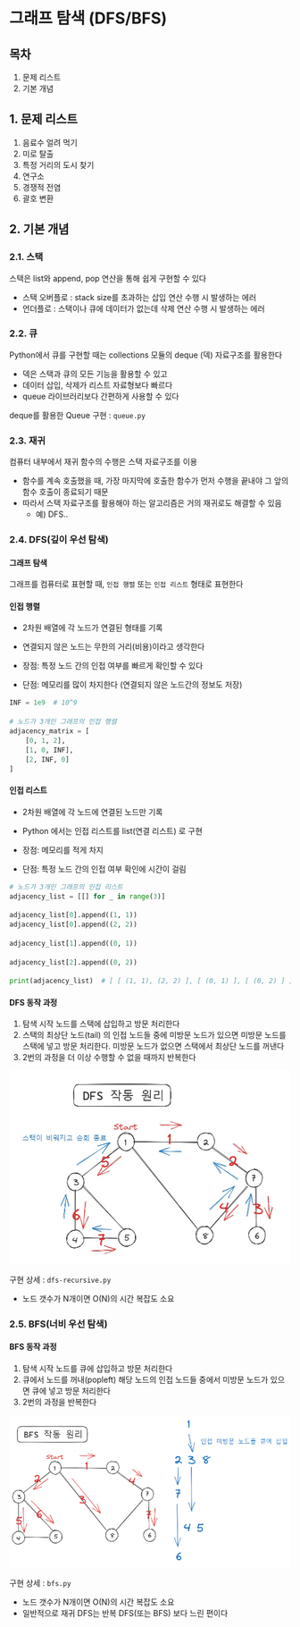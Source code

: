 # 그래프 탐색 (DFS/BFS)

## 목차

1. 문제 리스트
2. 기본 개념

## 1. 문제 리스트

1. 음료수 얼려 먹기
2. 미로 탈출
3. 특정 거리의 도시 찾기
4. 연구소
5. 경쟁적 전염
6. 괄호 변환

## 2. 기본 개념

### 2.1. 스택

스택은 list와 append, pop 연산을 통해 쉽게 구현할 수 있다

- 스택 오버플로 : stack size를 초과하는 삽입 연산 수행 시 발생하는 에러
- 언더플로 : 스택이나 큐에 데이터가 없는데 삭제 연산 수행 시 발생하는 에러

### 2.2. 큐

Python에서 큐를 구현할 때는 collections 모듈의 deque (덱) 자료구조를 활용한다

- 덱은 스택과 큐의 모든 기능을 활용할 수 있고
- 데이터 삽입, 삭제가 리스트 자료형보다 빠르다
- queue 라이브러리보다 간편하게 사용할 수 있다

deque를 활용한 Queue 구현 : `queue.py`

### 2.3. 재귀

컴퓨터 내부에서 재귀 함수의 수행은 스택 자료구조를 이용

- 함수를 계속 호출했을 때, 가장 마지막에 호출한 함수가 먼저 수행을 끝내야 그 앞의 함수 호출이 종료되기 때문
- 따라서 스택 자료구조를 활용해야 하는 알고리즘은 거의 재귀로도 해결할 수 있음
    - 예) DFS..

### 2.4. DFS(깊이 우선 탐색)

#### 그래프 탐색

그래프를 컴퓨터로 표현할 때, `인접 행렬` 또는 `인접 리스트` 형태로 표현한다

#### 인접 행렬

- 2차원 배열에 각 노드가 연결된 형태를 기록
- 연결되지 않은 노드는 무한의 거리(비용)이라고 생각한다


- 장점: 특정 노드 간의 인접 여부를 빠르게 확인할 수 있다
- 단점: 메모리를 많이 차지한다 (연결되지 않은 노드간의 정보도 저장)

```py
INF = 1e9  # 10^9

# 노드가 3개인 그래프의 인접 행렬
adjacency_matrix = [
    [0, 1, 2],
    [1, 0, INF],
    [2, INF, 0]
]
```

#### 인접 리스트

- 2차원 배열에 각 노드에 연결된 노드만 기록
- Python 에서는 인접 리스트를 list(연결 리스트) 로 구현


- 장점: 메모리를 적게 차지
- 단점: 특정 노드 간의 인접 여부 확인에 시간이 걸림

```py
# 노드가 3개인 그래프의 인접 리스트
adjacency_list = [[] for _ in range(3)]

adjacency_list[0].append((1, 1))
adjacency_list[0].append((2, 2))

adjacency_list[1].append((0, 1))

adjacency_list[2].append((0, 2))

print(adjacency_list)  # [ [ (1, 1), (2, 2) ], [ (0, 1) ], [ (0, 2) ] ]
```

#### DFS 동작 과정

1. 탐색 시작 노드를 스택에 삽입하고 방문 처리한다
2. 스택의 최상단 노드(tail) 의 인접 노드들 중에 미방문 노드가 있으면 미방문 노드를 스택에 넣고 방문 처리한다. 미방문 노드가 없으면 스택에서 최상단 노드를 꺼낸다
3. 2번의 과정을 더 이상 수행할 수 없을 때까지 반복한다

![dfs 동작 과정](dfs-process.jpg)

구현 상세 : `dfs-recursive.py`

- 노드 갯수가 N개이면 O(N)의 시간 복잡도 소요

### 2.5. BFS(너비 우선 탐색)

#### BFS 동작 과정

1. 탐색 시작 노드를 큐에 삽입하고 방문 처리한다
2. 큐에서 노드를 꺼내(popleft) 해당 노드의 인접 노드들 중에서 미방문 노드가 있으면 큐에 넣고 방문 처리한다
3. 2번의 과정을 반복한다

![bfs 동작 과정](bfs-process.png)

구현 상세 : `bfs.py`

- 노드 갯수가 N개이면 O(N)의 시간 복잡도 소요
- 일반적으로 재귀 DFS는 반복 DFS(또는 BFS) 보다 느린 편이다
